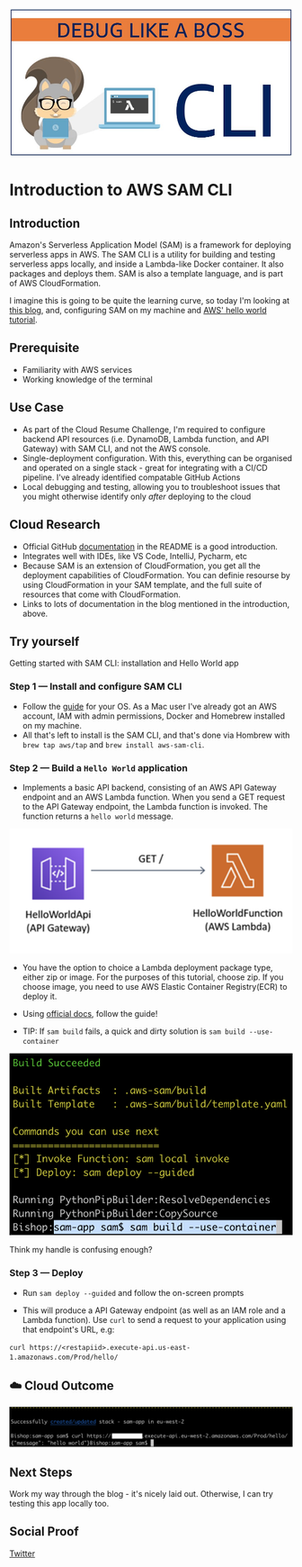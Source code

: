 ![SAM](/Journey/051/sam-cli.jpg)

# Introduction to AWS SAM CLI

## Introduction

Amazon's Serverless Application Model (SAM) is a framework for deploying serverless apps in AWS. The SAM CLI is a utility for building and testing serverless apps locally, and inside a Lambda-like Docker container. It also packages and deploys them. SAM is also a template language, and is part of AWS CloudFormation.

I imagine this is going to be quite the learning curve, so today I'm looking at [this blog](https://alexharv074.github.io/2019/03/02/introduction-to-sam-part-i-using-the-sam-cli.html), and, configuring SAM on my machine and [AWS' hello world tutorial](https://docs.aws.amazon.com/serverless-application-model/latest/developerguide/serverless-getting-started-hello-world.html).

## Prerequisite

- Familiarity with AWS services
- Working knowledge of the terminal

## Use Case

- As part of the Cloud Resume Challenge, I'm required to configure backend API resources (i.e. DynamoDB, Lambda function, and API Gateway) with SAM CLI, and not the AWS console.
- Single-deployment configuration. With this, everything can be organised and operated on a single stack - great for integrating with a CI/CD pipeline. I've already identified compatable GitHub Actions
- Local debugging and testing, allowing you to troubleshoot issues that you might otherwise identify only _after_ deploying to the cloud

## Cloud Research

- Official GitHub [documentation](https://github.com/aws/aws-sam-cli) in the README is a good introduction.
- Integrates well with IDEs, like VS Code, IntelliJ, Pycharm, etc
- Because SAM is an extension of CloudFormation, you get all the deployment capabilities of CloudFormation. You can definie resourse by using CloudFormation in your SAM template, and the full suite of resources that come with CloudFormation.
- Links to lots of documentation in the blog mentioned in the introduction, above.

## Try yourself

Getting started with SAM CLI: installation and Hello World app

### Step 1 — Install and configure SAM CLI

- Follow the [guide](https://docs.aws.amazon.com/serverless-application-model/latest/developerguide/serverless-sam-cli-install.html) for your OS. As a Mac user I've already got an AWS account, IAM with admin permissions, Docker and Homebrew installed on my machine.
- All that's left to install is the SAM CLI, and that's done via Hombrew with `brew tap aws/tap` and `brew install aws-sam-cli`.

### Step 2 — Build a `Hello World` application

- Implements a basic API backend, consisting of an AWS API Gateway endpoint and an AWS Lambda function. When you send a GET request to the API Gateway endpoint, the Lambda function is invoked. The function returns a `hello world` message.

![architecture](/Journey/051/architecture.png)

- You have the option to choice a Lambda deployment package type, either zip or image. For the purposes of this tutorial, choose zip. If you choose image, you need to use AWS Elastic Container Registry(ECR) to deploy it.

- Using [official docs](https://docs.aws.amazon.com/serverless-application-model/latest/developerguide/serverless-getting-started-hello-world.html), follow the guide!

- TIP: If `sam build` fails, a quick and dirty solution is `sam build --use-container`

![success!](/Journey/051/success.png)

Think my handle is confusing enough?

### Step 3 — Deploy

- Run `sam deploy --guided` and follow the on-screen prompts

- This will produce a API Gateway endpoint (as well as an IAM role and a Lambda function). Use `curl` to send a request to your application using that endpoint's URL, e.g:

`curl https://<restapiid>.execute-api.us-east-1.amazonaws.com/Prod/hello/`

## ☁️ Cloud Outcome

![yay!](/Journey/051/more-success.png)

## Next Steps

Work my way through the blog - it's nicely laid out. Otherwise, I can try testing this app locally too.

## Social Proof

[Twitter](https://twitter.com/_notwaving/status/1341093773489614849?s=20)
